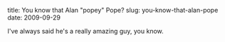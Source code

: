 title: You know that Alan "popey" Pope?
slug: you-know-that-alan-pope
date: 2009-09-29


I've always said he's a really amazing guy, you know.

